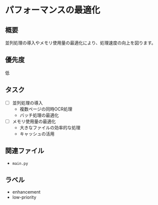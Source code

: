 # パフォーマンスの最適化

## 概要
並列処理の導入やメモリ使用量の最適化により、処理速度の向上を図ります。

## 優先度
低

## タスク
- [ ] 並列処理の導入
  - 複数ページの同時OCR処理
  - バッチ処理の最適化
- [ ] メモリ使用量の最適化
  - 大きなファイルの効率的な処理
  - キャッシュの活用

## 関連ファイル
- `main.py`

## ラベル
- enhancement
- low-priority 